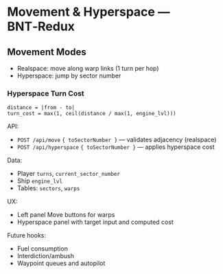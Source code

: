 # Movement & Hyperspace — BNT‑Redux

## Movement Modes
- Realspace: move along warp links (1 turn per hop)
- Hyperspace: jump by sector number

### Hyperspace Turn Cost
```
distance = |from - to|
turn_cost = max(1, ceil(distance / max(1, engine_lvl)))
```

API:
- `POST /api/move` `{ toSectorNumber }` — validates adjacency (realspace)
- `POST /api/hyperspace` `{ toSectorNumber }` — applies hyperspace cost

Data:
- Player `turns`, `current_sector_number`
- Ship `engine_lvl`
- Tables: `sectors`, `warps`

UX:
- Left panel Move buttons for warps
- Hyperspace panel with target input and computed cost

Future hooks:
- Fuel consumption
- Interdiction/ambush
- Waypoint queues and autopilot
